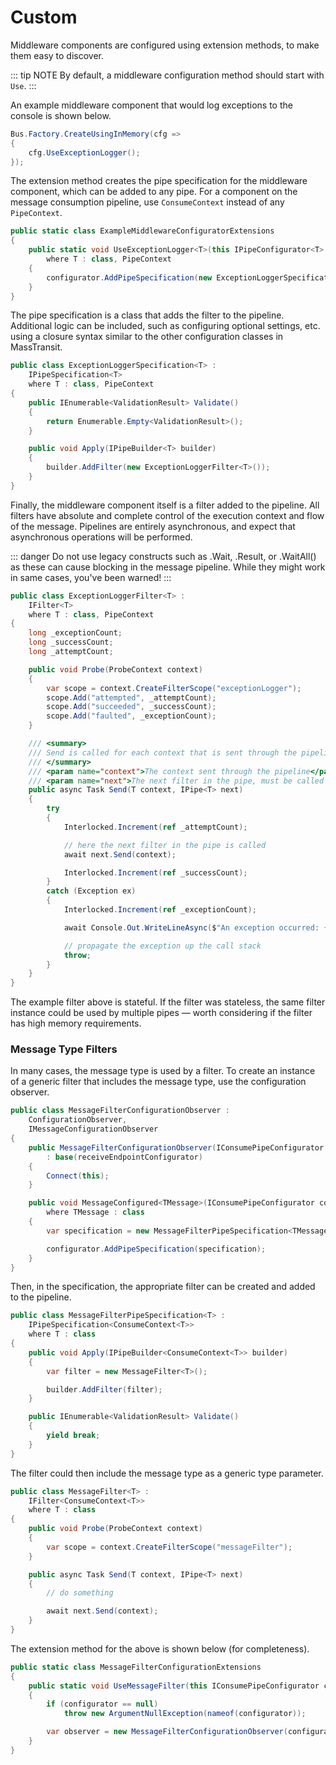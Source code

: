 # Custom

Middleware components are configured using extension methods, to make them easy to discover.

::: tip NOTE
By default, a middleware configuration method should start with `Use`.
:::

An example middleware component that would log exceptions to the console is shown below.

```csharp
Bus.Factory.CreateUsingInMemory(cfg =>
{
    cfg.UseExceptionLogger();
});
```

The extension method creates the pipe specification for the middleware component, which can be added to any pipe. For a component on the message consumption pipeline, use `ConsumeContext` instead of any `PipeContext`.

```csharp
public static class ExampleMiddlewareConfiguratorExtensions
{
    public static void UseExceptionLogger<T>(this IPipeConfigurator<T> configurator)
        where T : class, PipeContext
    {
        configurator.AddPipeSpecification(new ExceptionLoggerSpecification<T>());
    }
}
```

The pipe specification is a class that adds the filter to the pipeline. Additional logic can be included, such as configuring optional settings, etc. using a closure syntax similar to the other configuration classes in MassTransit.

```csharp
public class ExceptionLoggerSpecification<T> :
    IPipeSpecification<T>
    where T : class, PipeContext
{
    public IEnumerable<ValidationResult> Validate()
    {
        return Enumerable.Empty<ValidationResult>();
    }

    public void Apply(IPipeBuilder<T> builder)
    {
        builder.AddFilter(new ExceptionLoggerFilter<T>());
    }
}
```

Finally, the middleware component itself is a filter added to the pipeline. All filters have absolute and complete control of the execution context and flow of the message. Pipelines are entirely asynchronous, and expect that asynchronous operations will be performed.

::: danger
Do not use legacy constructs such as .Wait, .Result, or .WaitAll() as these can cause blocking in the message pipeline. While they might work in same cases, you've been warned!
:::


```csharp
public class ExceptionLoggerFilter<T> :
    IFilter<T>
    where T : class, PipeContext
{
    long _exceptionCount;
    long _successCount;
    long _attemptCount;

    public void Probe(ProbeContext context)
    {
        var scope = context.CreateFilterScope("exceptionLogger");
        scope.Add("attempted", _attemptCount);
        scope.Add("succeeded", _successCount);
        scope.Add("faulted", _exceptionCount);
    }

    /// <summary>
    /// Send is called for each context that is sent through the pipeline
    /// </summary>
    /// <param name="context">The context sent through the pipeline</param>
    /// <param name="next">The next filter in the pipe, must be called or the pipe ends here</param>
    public async Task Send(T context, IPipe<T> next)
    {
        try
        {
            Interlocked.Increment(ref _attemptCount);

            // here the next filter in the pipe is called
            await next.Send(context);

            Interlocked.Increment(ref _successCount);
        }
        catch (Exception ex)
        {
            Interlocked.Increment(ref _exceptionCount);

            await Console.Out.WriteLineAsync($"An exception occurred: {ex.Message}");

            // propagate the exception up the call stack
            throw;
        }
    }
}
```

The example filter above is stateful. If the filter was stateless, the same filter instance could be used by multiple pipes — worth considering if the filter has high memory requirements.

### Message Type Filters

In many cases, the message type is used by a filter. To create an instance of a generic filter that includes the message type, use the configuration observer. 

```cs
public class MessageFilterConfigurationObserver :
    ConfigurationObserver,
    IMessageConfigurationObserver
{
    public MessageFilterConfigurationObserver(IConsumePipeConfigurator receiveEndpointConfigurator)
        : base(receiveEndpointConfigurator)
    {
        Connect(this);
    }

    public void MessageConfigured<TMessage>(IConsumePipeConfigurator configurator)
        where TMessage : class
    {
        var specification = new MessageFilterPipeSpecification<TMessage>();

        configurator.AddPipeSpecification(specification);
    }
}
```

Then, in the specification, the appropriate filter can be created and added to the pipeline.

```cs
public class MessageFilterPipeSpecification<T> :
    IPipeSpecification<ConsumeContext<T>>
    where T : class
{
    public void Apply(IPipeBuilder<ConsumeContext<T>> builder)
    {
        var filter = new MessageFilter<T>();

        builder.AddFilter(filter);
    }

    public IEnumerable<ValidationResult> Validate()
    {
        yield break;
    }
}
```

The filter could then include the message type as a generic type parameter.

```cs
public class MessageFilter<T> :
    IFilter<ConsumeContext<T>>
    where T : class
{
    public void Probe(ProbeContext context)
    {        
        var scope = context.CreateFilterScope("messageFilter");
    }

    public async Task Send(T context, IPipe<T> next)
    {
        // do something

        await next.Send(context);
    }
}
```

The extension method for the above is shown below (for completeness).

```cs
public static class MessageFilterConfigurationExtensions
{
    public static void UseMessageFilter(this IConsumePipeConfigurator configurator)
    {
        if (configurator == null)
            throw new ArgumentNullException(nameof(configurator));

        var observer = new MessageFilterConfigurationObserver(configurator);
    }
}
```
